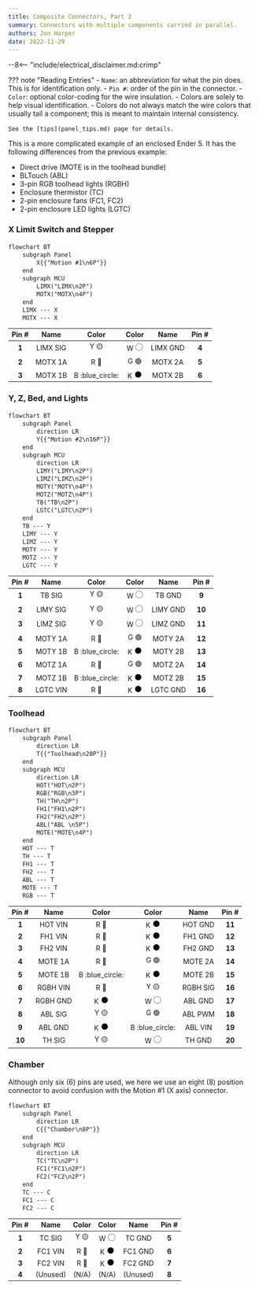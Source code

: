 ```yaml
---
title: Composite Connectors, Part 2
summary: Connectors with multiple components carried in parallel.
authors: Jon Harper
date: 2022-11-29
---
```


--8<-- "include/electrical_disclaimer.md:crimp"

??? note "Reading Entries"
    - `Name`: an abbreviation for what the pin does. This is for identification only.
    - `Pin #`: order of the pin in the connector.
    - `Color`: optional color-coding for the wire insulation.
        - Colors are solely to help visual identification.
        - Colors do not always match the wire colors that usually tail a component; this is meant to maintain internal consistency.

    See the [tips](panel_tips.md) page for details.

This is a more complicated example of an enclosed Ender 5. It has the following differences from the previous example:

- Direct drive (MOTE is in the toolhead bundle)
- BLTouch (ABL)
- 3-pin RGB toolhead lights (RGBH)
- Enclosure thermistor (TC)
- 2-pin enclosure fans (FC1, FC2)
- 2-pin enclosure LED lights (LGTC)

### X Limit Switch and Stepper

```mermaid
flowchart BT
    subgraph Panel
        X{{"Motion #1\n6P"}}
    end
    subgraph MCU
        LIMX("LIMX\n2P")
        MOTX("MOTX\n4P")
    end
    LIMX --- X
    MOTX --- X
```

| Pin #  | Name     | Color             |  Color             | Name     | Pin #   |
|:------:|:--------:|:-----------------:|:------------------:|:--------:|:-------:|
| **1**  | LIMX SIG | Y :yellow_circle: | W ![white][white]  | LIMX GND | **4**   |
| **2**  | MOTX 1A  | R :red_circle:    | G :green_circle:   | MOTX 2A  | **5**   |
| **3**  | MOTX 1B  | B :blue_circle:   | K ![black][black]  | MOTX 2B  | **6**   |

### Y, Z, Bed, and Lights

```mermaid
flowchart BT
    subgraph Panel
        direction LR
        Y{{"Motion #2\n16P"}}
    end
    subgraph MCU
        direction LR
        LIMY("LIMY\n2P")
        LIMZ("LIMZ\n2P")
        MOTY("MOTY\n4P")
        MOTZ("MOTZ\n4P")
        TB("TB\n2P")
        LGTC("LGTC\n2P")
    end
    TB --- Y
    LIMY --- Y
    LIMZ --- Y
    MOTY --- Y
    MOTZ --- Y
    LGTC --- Y
```

| Pin #  | Name     | Color             |  Color             | Name     | Pin #   |
|:------:|:--------:|:-----------------:|:------------------:|:--------:|:-------:|
| **1**  | TB SIG   | Y :yellow_circle: | W ![white][white]  | TB GND   | **9**   |
| **2**  | LIMY SIG | Y :yellow_circle: | W ![white][white]  | LIMY GND | **10**  |
| **3**  | LIMZ SIG | Y :yellow_circle: | W ![white][white]  | LIMZ GND | **11**  |
| **4**  | MOTY 1A  | R :red_circle:    | G :green_circle:   | MOTY 2A  | **12**  |
| **5**  | MOTY 1B  | B :blue_circle:   | K ![black][black]  | MOTY 2B  | **13**  |
| **6**  | MOTZ 1A  | R :red_circle:    | G :green_circle:   | MOTZ 2A  | **14**  |
| **7**  | MOTZ 1B  | B :blue_circle:   | K ![black][black]  | MOTZ 2B  | **15**  |
| **8**  | LGTC VIN | R :red_circle:    | K ![black][black]  | LGTC GND | **16**  |

### Toolhead

```mermaid
flowchart BT
    subgraph Panel
        direction LR
        T{{"Toolhead\n20P"}}
    end
    subgraph MCU
        direction LR
        HOT("HOT\n2P")
        RGB("RGB\n3P")
        TH("TH\n2P")
        FH1("FH1\n2P")
        FH2("FH2\n2P")
        ABL("ABL \n5P")
        MOTE("MOTE\n4P")
    end
    HOT --- T
    TH --- T
    FH1 --- T
    FH2 --- T
    ABL --- T
    MOTE --- T
    RGB --- T
```

| Pin #  | Name     | Color             |  Color             | Name     | Pin #   |
|:------:|:--------:|:-----------------:|:------------------:|:--------:|:-------:|
| **1**  | HOT VIN  | R :red_circle:    | K ![black][black]  | HOT GND  | **11**  |
| **2**  | FH1 VIN  | R :red_circle:    | K ![black][black]  | FH1 GND  | **12**  |
| **3**  | FH2 VIN  | R :red_circle:    | K ![black][black]  | FH2 GND  | **13**  |
| **4**  | MOTE 1A  | R :red_circle:    | G :green_circle:   | MOTE 2A  | **14**  |
| **5**  | MOTE 1B  | B :blue_circle:   | K ![black][black]  | MOTE 2B  | **15**  |
| **6**  | RGBH VIN | R :red_circle:    | Y :yellow_circle:  | RGBH SIG | **16**  |
| **7**  | RGBH GND | K ![black][black] | W ![white][white]  | ABL GND  | **17**  |
| **8**  | ABL SIG  | Y :yellow_circle: | G :green_circle:   | ABL PWM  | **18**  |
| **9**  | ABL GND  | K ![black][black] | B :blue_circle:    | ABL VIN  | **19**  |
| **10** | TH SIG   | Y :yellow_circle: | W ![white][white]  | TH GND   | **20**  |

### Chamber

Although only six (6) pins are used, we here we use an eight (8) position connector to avoid confusion with the Motion #1 (X axis) connector.

```mermaid
flowchart BT
    subgraph Panel
        direction LR
        C{{"Chamber\n8P"}}
    end
    subgraph MCU
        direction LR
        TC("TC\n2P")
        FC1("FC1\n2P")
        FC2("FC2\n2P")
    end
    TC --- C
    FC1 --- C
    FC2 --- C
```

| Pin #  | Name     | Color             |  Color             | Name     | Pin #   |
|:------:|:--------:|:-----------------:|:------------------:|:--------:|:-------:|
| **1**  | TC SIG   | Y :yellow_circle: | W ![white][white]  | TC GND   | **5**   |
| **2**  | FC1 VIN  | R :red_circle:    | K ![black][black]  | FC1 GND  | **6**   |
| **3**  | FC2 VIN  | R :red_circle:    | K ![black][black]  | FC2 GND  | **7**   |
| **4**  | (Unused) | (N/A)             | (N/A)              | (Unused) | **8**   |

[black]: ../img/black_circle.png
[white]: ../img/white_circle.png